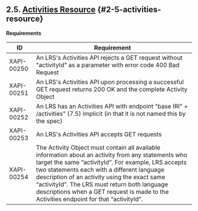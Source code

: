 ## 2.5. [Activities Resource](https://github.com/adlnet/xAPI-Spec/blob/1.0.3/xAPI-Communication.md#activitiesres) {#2-5-activities-resource}

**Requirements**

| **ID** | **Requirement** |
| --- | --- |
| XAPI-00250 | An LRS&#039;s Activities API rejects a GET request without &quot;activityId&quot; as a parameter with error code 400 Bad Request |
| XAPI-00251 | An LRS&#039;s Activities API upon processing a successful GET request returns 200 OK and the complete Activity Object |
| XAPI-00252 | An LRS has an Activities API with endpoint &quot;base IRI&quot; + /activities&quot; (7.5) Implicit (in that it is not named this by the spec) |
| XAPI-00253 | An LRS&#039;s Activities API accepts GET requests |
| XAPI-00254 | The Activity Object must contain all available information about an activity from any statements who target the same “activityId”. For example, LRS accepts two statements each with a different language description of an activity using the exact same “activityId”. The LRS must return both language descriptions when a GET request is made to the Activities endpoint for that “activityId”. |
